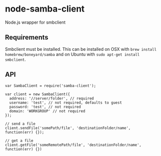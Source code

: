 node-samba-client
=================

Node.js wrapper for smbclient


Requirements
------------
Smbclient must be installed. This can be installed on OSX with `brew install homebrew/boneyard/samba` and on Ubuntu with `sudo apt-get install smbclient`.

API
-------------

	var SambaClient = require('samba-client');

	var client = new SambaClient({
	  address: '//server/folder', // required
	  username: 'test', // not required, defaults to guest
	  password: 'test', // not required
	  domain: 'WORKGROUP' // not required
	});

	// send a file
	client.sendFile('somePath/file', 'destinationFolder/name', function(err) {});

	// get a file
	client.getFile('someRemotePath/file', 'destinationFolder/name', function(err) {})
